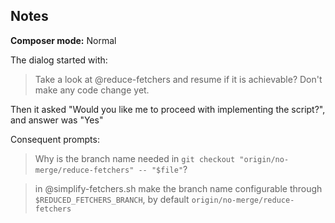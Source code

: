 ## Notes

**Composer mode:** Normal

The dialog started with:

> Take a look at @reduce-fetchers and resume if it is achievable? Don't make any code change yet.

Then it asked "Would you like me to proceed with implementing the script?", and answer was "Yes"

Consequent prompts:

> Why is the branch name needed in `git checkout "origin/no-merge/reduce-fetchers" -- "$file"`?

> in @simplify-fetchers.sh make the branch name configurable through `$REDUCED_FETCHERS_BRANCH`, by default `origin/no-merge/reduce-fetchers`
